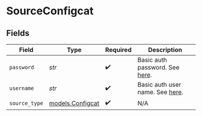 # SourceConfigcat


## Fields

| Field                                                                                                | Type                                                                                                 | Required                                                                                             | Description                                                                                          |
| ---------------------------------------------------------------------------------------------------- | ---------------------------------------------------------------------------------------------------- | ---------------------------------------------------------------------------------------------------- | ---------------------------------------------------------------------------------------------------- |
| `password`                                                                                           | *str*                                                                                                | :heavy_check_mark:                                                                                   | Basic auth password. See <a href="https://api.configcat.com/docs/#section/Authentication">here</a>.  |
| `username`                                                                                           | *str*                                                                                                | :heavy_check_mark:                                                                                   | Basic auth user name. See <a href="https://api.configcat.com/docs/#section/Authentication">here</a>. |
| `source_type`                                                                                        | [models.Configcat](../models/configcat.md)                                                           | :heavy_check_mark:                                                                                   | N/A                                                                                                  |